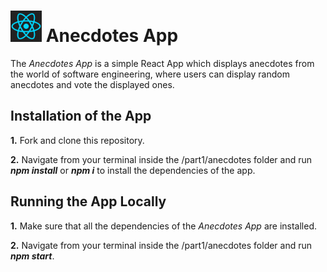 <h1>
<img src="https://raw.githubusercontent.com/katerina-tziala/fullstackopen2019/master/documentation_images/react_logo.png" alt="react logo" width="50" height="50">
Anecdotes App<br/>
</h1>

The *Anecdotes App* is a simple React App which displays anecdotes from the world of software engineering, where users can display random anecdotes and vote the displayed ones.

## Installation of the App
**1.** Fork and clone this repository.

**2.** Navigate from your terminal inside the /part1/anecdotes folder and run ***npm install*** or ***npm i*** to install the dependencies of the app.

## Running the App Locally
**1.** Make sure that all the dependencies of the *Anecdotes App* are installed.

**2.** Navigate from your terminal inside the /part1/anecdotes folder and run ***npm start***.
